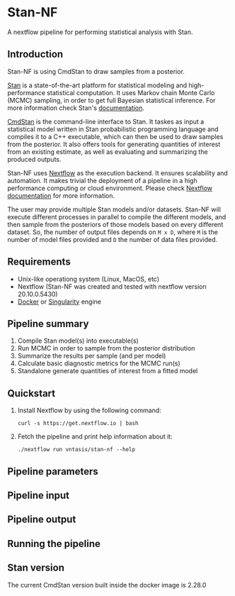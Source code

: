 # Stan-NF

A nextflow pipeline for performing statistical analysis with Stan. 

## Introduction

Stan-NF is using CmdStan to draw samples from a posterior.

[Stan](https://mc-stan.org/) is a state-of-the-art platform for statistical modeling and high-performance statistical computation. It uses Markov chain Monte Carlo (MCMC) sampling, in order to get full Bayesian statistical inference. For more information check Stan's [documentation](https://mc-stan.org/user/documentation/).

[CmdStan](https://mc-stan.org/users/interfaces/cmdstan) is the command-line interface to Stan. It taskes as input a statistical model written in Stan probabilistic programming language and compiles it to a C++ executable, which can then be used to draw samples from the posterior. It also offers tools for generating quantities of interest from an existing estimate, as well as evaluating and summarizing the produced outputs.

Stan-NF uses [Nextflow](http://www.nextflow.io) as the execution backend. It ensures scalability and automation. It makes trivial the deployment of a pipeline in a high performance computing or cloud environment. Please check [Nextflow documentation](http://www.nextflow.io/docs/latest/index.html) for more information. 

The user may provide multiple Stan models and/or datasets. Stan-NF will execute different processes in parallel to compile the different models, and then sample from the posteriors of those models based on every different dataset. So, the number of output files depends on `M x D`, where `M` is the number of model files provided and `D` the number of data files provided.


## Requirements

- Unix-like operationg system (Linux, MacOS, etc)
- Nextflow (Stan-NF was created and tested with nextflow version 20.10.0.5430)
- [Docker](https://www.docker.com/) or [Singularity](http://singularity.lbl.gov) engine

## Pipeline summary

1. Compile Stan model(s) into executable(s)
2. Run MCMC in order to sample from the posterior distribution
3. Summarize the results per sample (and per model)
4. Calculate basic diagnostic metrics for the MCMC run(s)
5. Standalone generate quantities of interest from a fitted model

## Quickstart

1. Install Nextflow by using the following command:

    ```
    curl -s https://get.nextflow.io | bash
    ```

2. Fetch the pipeline and print help information about it:

    ```
    ./nextflow run vntasis/stan-nf --help
    ```

## Pipeline parameters
## Pipeline input
## Pipeline output
## Running the pipeline

## Stan version

The current CmdStan version built inside the docker image is 2.28.0
